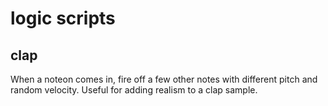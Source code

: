 # logic scripts

## clap

When a noteon comes in, fire off a few other notes with different pitch and
random velocity. Useful for adding realism to a clap sample.


